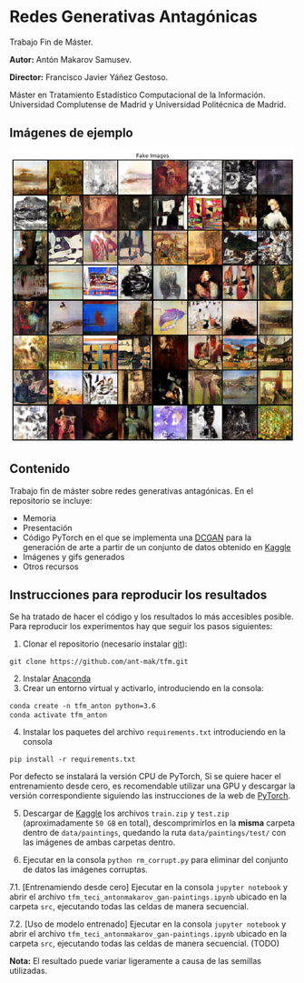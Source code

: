 # Redes Generativas Antagónicas
Trabajo Fin de Máster.

**Autor:** Antón Makarov Samusev.

**Director:** Francisco Javier Yáñez Gestoso.

Máster en Tratamiento Estadístico Computacional de la Información. Universidad Complutense de Madrid y Universidad Politécnica de Madrid.

## Imágenes de ejemplo
![gen_image](/images/results/generated_data.png?raw=true "generated_images")

## Contenido
Trabajo fin de máster sobre redes generativas antagónicas. En el repositorio se incluye:
- Memoria
- Presentación
- Código PyTorch en el que se implementa una [DCGAN](https://arxiv.org/abs/1511.06434) para la generación de arte a partir de un conjunto de datos obtenido en [Kaggle](https://www.kaggle.com/c/painter-by-numbers)
- Imágenes y gifs generados
- Otros recursos

## Instrucciones para reproducir los resultados
Se ha tratado de hacer el código y los resultados lo más accesibles posible. Para reproducir los experimentos hay que seguir los pasos siguientes:

1. Clonar el repositorio (necesario instalar [git](https://git-scm.com)):
```
git clone https://github.com/ant-mak/tfm.git
```
2. Instalar [Anaconda](https://www.anaconda.com)
3. Crear un entorno virtual y activarlo, introduciendo en la consola:
```
conda create -n tfm_anton python=3.6
conda activate tfm_anton
```
4. Instalar los paquetes del archivo `requirements.txt` introduciendo en la consola
```
pip install -r requirements.txt
```
Por defecto se instalará la versión CPU de PyTorch, Si se quiere hacer el entrenamiento desde cero, es recomendable utilizar una GPU y descargar la versión correspondiente siguiendo las instrucciones de la web de [PyTorch](https://pytorch.org).

5. Descargar de [Kaggle](https://www.kaggle.com/c/painter-by-numbers/data) los archivos `train.zip` y `test.zip` (aproximadamente `50 GB` en total), descomprimirlos en la **misma** carpeta dentro de `data/paintings`, quedando la ruta `data/paintings/test/` con las imágenes de ambas carpetas dentro.

6. Ejecutar en la consola `python rm_corrupt.py` para eliminar del conjunto de datos las imágenes corruptas.

7.1. [Entrenamiendo desde cero] Ejecutar en la consola `jupyter notebook` y abrir el archivo `tfm_teci_antonmakarov_gan-paintings.ipynb` ubicado en la carpeta `src`, ejecutando todas las celdas de manera secuencial.

7.2. [Uso de modelo entrenado] Ejecutar en la consola `jupyter notebook` y abrir el archivo `tfm_teci_antonmakarov_gan-paintings.ipynb` ubicado en la carpeta `src`, ejecutando todas las celdas de manera secuencial. (TODO)

**Nota:** El resultado puede variar ligeramente a causa de las semillas utilizadas.
